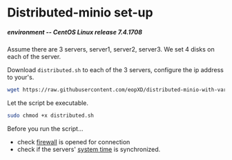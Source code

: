 # Distributed-minio set-up
##### environment -- CentOS Linux release 7.4.1708

Assume there are 3 servers, server1, server2, server3.
We set 4 disks on each of the server.

Download `distributed.sh` to each of the 3 servers, configure the ip address to your's.
```bash
wget https://raw.githubusercontent.com/eopXD/distributed-minio-with-varnish/minio/distributed.sh 
```
Let the script be executable.
```bash
sudo chmod +x distributed.sh
```
Before you run the script...
- check [firewall](https://github.com/eopXD/distributed-minio-with-varnish/wiki/Configure-firewall) is opened for connection
- check if the servers' [system time](https://github.com/eopXD/distributed-minio-with-varnish/wiki/Sync-system-time) is synchronized.

